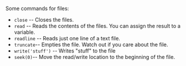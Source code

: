 Some commands for files:

- `close` -- Closes the files.
- `read` -- Reads the contents of the files. You can assign the result to a variable.
- `readline` -- Reads just one line of a text file.
- `truncate`-- Empties the file. Watch out if you care about the file.
- `write('stuff')` -- Writes "stuff" to the file
- `seek(0)`-- Move the read/write location to the beginning of the file.

